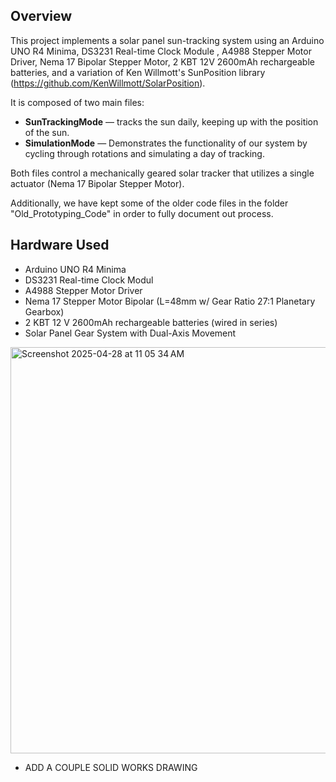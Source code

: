 ## Overview

This project implements a solar panel sun-tracking system using an Arduino UNO R4 Minima, DS3231 Real-time Clock Module , A4988 Stepper Motor Driver, Nema 17 Bipolar Stepper Motor, 2 KBT 12V 2600mAh rechargeable batteries, and a variation of Ken Willmott's SunPosition library (https://github.com/KenWillmott/SolarPosition).

It is composed of two main files:
- **SunTrackingMode** — tracks the sun daily, keeping up with the position of the sun.
- **SimulationMode** — Demonstrates the functionality of our system by cycling through rotations and simulating a day of tracking.

Both files control a mechanically geared solar tracker that utilizes a single actuator (Nema 17 Bipolar Stepper Motor).

Additionally, we have kept some of the older code files in the folder "Old_Prototyping_Code" in order to fully document out process.


## Hardware Used
- Arduino UNO R4 Minima
- DS3231 Real-time Clock Modul
- A4988 Stepper Motor Driver
- Nema 17 Stepper Motor Bipolar (L=48mm w/ Gear Ratio 27:1 Planetary Gearbox)
- 2 KBT 12 V 2600mAh rechargeable batteries (wired in series)
- Solar Panel Gear System with Dual-Axis Movement

<img width="650" alt="Screenshot 2025-04-28 at 11 05 34 AM" src="https://github.com/user-attachments/assets/b4560993-84a4-4762-a612-cb0d578cea58" />

- ADD A COUPLE SOLID WORKS DRAWING



